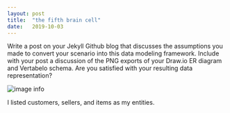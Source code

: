```yaml
---
layout: post
title:  "the fifth brain cell"
date:   2019-10-03
---
```


Write a post on your Jekyll Github blog that discusses the assumptions you made to convert your scenario into this data modeling framework. Include with your post a discussion of the PNG exports of your Draw.io ER diagram and Vertabelo schema. Are you satisfied with your resulting data representation?

![image info](/images/labdrawio.png)

I listed customers, sellers, and items as my entities.
